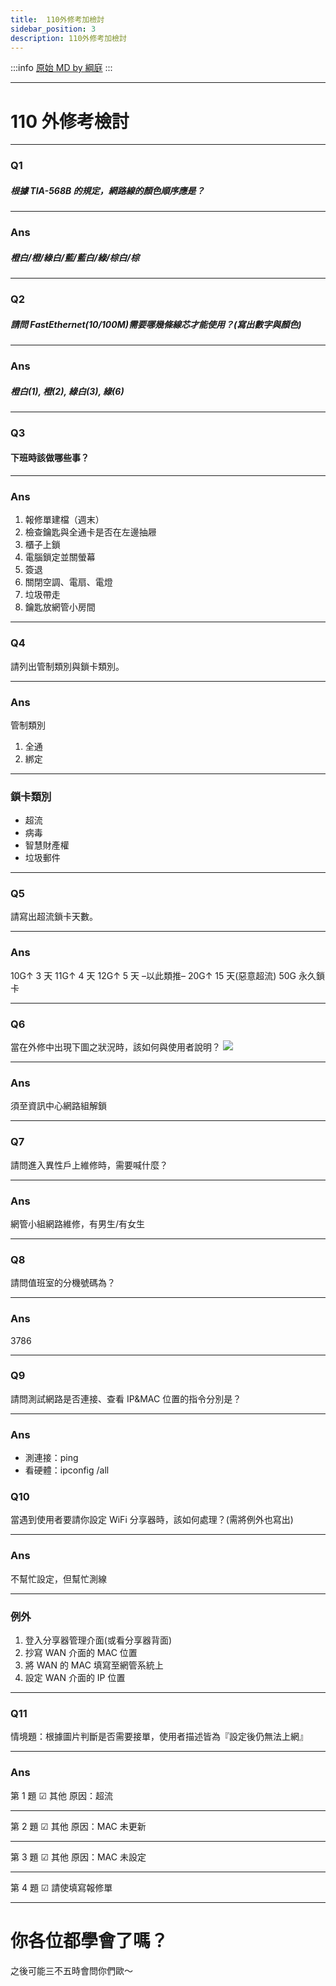 ```yaml
---
title:  110外修考加檢討
sidebar_position: 3
description: 110外修考加檢討
---
```


:::info
[原始 MD by 綱庭](https://hackmd.io/@fan9704/rJXVSuiQt)
:::

---


# 110 外修考檢討

---

### Q1

##### 根據 TIA-568B 的規定，網路線的顏色順序應是？

---

### Ans

##### 橙白/橙/綠白/藍/藍白/綠/棕白/棕

---

### Q2

##### 請問 FastEthernet(10/100M)需要哪幾條線芯才能使用？(寫出數字與顏色)

---

### Ans

##### 橙白(1), 橙(2), 綠白(3), 綠(6)

---

### Q3

#### 下班時該做哪些事？

---

### Ans

1. 報修單建檔（週末）
2. 檢查鑰匙與全通卡是否在左邊抽屜
3. 櫃子上鎖
4. 電腦鎖定並關螢幕
5. 簽退
6. 關閉空調、電扇、電燈
7. 垃圾帶走
8. 鑰匙放網管小房間

---

### Q4

請列出管制類別與鎖卡類別。

---

### Ans

管制類別

1. 全通
2. 綁定

---

### 鎖卡類別

- 超流
- 病毒
- 智慧財產權
- 垃圾郵件

---

### Q5

請寫出超流鎖卡天數。

---

### Ans

10G↑ 3 天
11G↑ 4 天
12G↑ 5 天
–以此類推–
20G↑ 15 天(惡意超流)
50G 永久鎖卡

---

### Q6

當在外修中出現下圖之狀況時，該如何與使用者說明？
![](https://i.imgur.com/CsblJu0.png)

---

### Ans

須至資訊中心網路組解鎖

---

### Q7

請問進入異性戶上維修時，需要喊什麼？

---

### Ans

網管小組網路維修，有男生/有女生

---

### Q8

請問值班室的分機號碼為？

---

### Ans

3786

---

### Q9

請問測試網路是否連接、查看 IP&MAC 位置的指令分別是？

---

### Ans

- 測連接：ping
- 看硬體：ipconfig /all

### Q10

當遇到使用者要請你設定 WiFi 分享器時，該如何處理？(需將例外也寫出)

---

### Ans

不幫忙設定，但幫忙測線

---

### 例外

1. 登入分享器管理介面(或看分享器背面)
2. 抄寫 WAN 介面的 MAC 位置
3. 將 WAN 的 MAC 填寫至網管系統上
4. 設定 WAN 介面的 IP 位置

---

### Q11

情境題：根據圖片判斷是否需要接單，使用者描述皆為『設定後仍無法上網』

---

### Ans

第 1 題
☑ 其他
原因：超流

---

第 2 題
☑ 其他
原因：MAC 未更新

---

第 3 題
☑ 其他
原因：MAC 未設定

---

第 4 題
☑ 請使填寫報修單

---

# 你各位都學會了嗎？

之後可能三不五時會問你們歐～
